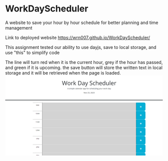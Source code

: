 # WorkDayScheduler
A website to save your hour by hour schedule for better planning and time management

Link to deployed website
https://wrn007.github.io/WorkDayScheduler/

This assignment tested our ability to use dayjs, save to local storage, and use "this" to simplify code

The line will turn red when it is the current hour, grey if the hour has passed, and green if it is upcoming.
the save button will store the written text in local storage and it will be retrieved when the page is loaded.
![Alt text](<assets/images/Screenshot 2023-11-23 225623.png>)